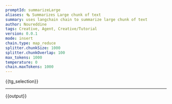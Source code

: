 ```yaml
---
promptId: summarizeLarge
aliases: 🗞️ Summarizes Large chunk of text
summary: uses langchain chain to summarize large chunk of text
author: Noureddine
tags: Creative, Agent, Creative/Tutorial
version: 0.0.1
mode: insert
chain.type: map_reduce
splitter.chunkSize: 1000
splitter.chunkOverlap: 100
max_tokens: 1000
temperature: 0
chain.maxTokens: 1000
---
```

{{tg_selection}}
***
{{output}}